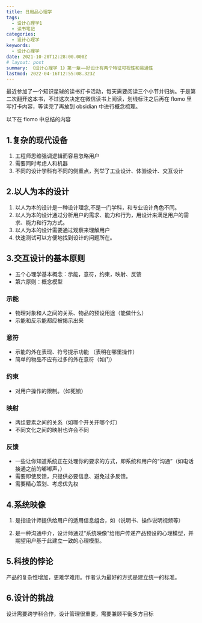 ```yaml
---
title: 日用品心理学
tags:
  - 设计心理学1
  - 读书笔记
categories:
  - 设计心理学
keywords:
  - 设计心理学
date: 2021-10-20T12:28:00.000Z
# layout: post
summary: 《设计心理学 1》第一章——好设计有两个特征可视性和易通性
lastmod: 2022-04-16T12:55:08.323Z
---
```


最近参加了一个知识星球的读书打卡活动，每天需要阅读三个小节并归纳。于是第二次翻开这本书，不过这次决定在微信读书上阅读，划线标注之后再在 flomo 里写打卡内容，等读完了再放到 obsidian 中进行概念梳理。

以下在 flomo 中总结的内容

## 1.复杂的现代设备

1. 工程师思维强调逻辑而容易忽略用户
2. 需要同时考虑人和机器
3. 不同的设计学科有不同的侧重点，列举了工业设计、体验设计、交互设计

## 2.以人为本的设计

1. 以人为本的设计是一种设计理念,不是一门学科，和专业设计角色不同。
2. 以人为本的设计通过分析用户的需求、能力和行为，用设计来满足用户的需求、能力和行为方式。
3. 以人为本的设计需要通过观察来理解用户
4. 快速测试可以方便地找到设计的问题所在。

## 3.交互设计的基本原则

- 五个心理学基本概念：示能，意符，约束，映射、反馈
- 第六原则：概念模型

### 示能

- 物理对象和人之间的关系、物品的预设用途（能做什么）
- 示能和反示能都应被揭示出来

### 意符

- 示能的外在表现、符号提示功能 （表明在哪里操作）
- 简单的物品不应有过多的外在意符（如门）

### 约束

- 对用户操作的限制。（如死锁）

### 映射

- 两组要素之间的关系（如哪个开关开哪个灯）
- 不同文化之间的映射也许会不同

### 反馈

- 一些让你知道系统正在处理你的要求的方式，即系统和用户的“沟通”（如电话接通之前的嘟嘟声，）
- 需要即使反馈，只提供必要信息、避免过多反馈。
- 需要精心策划、考虑优先权

## 4.系统映像

1. 是指设计师提供给用户的适用信息组合，如（说明书、操作说明视频等）

2. 是一种沟通中介，设计师通过“系统映像”给用户传递产品预设的心理模型，并期望用户基于此建立一致的心理模型。

## 5.科技的悖论

产品的复杂性增加，更难学难用。作者认为最好的方式是建立统一的标准。

## 6.设计的挑战

设计需要跨学科合作，设计管理很重要，需要兼顾平衡多方目标

